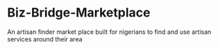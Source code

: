 # Biz-Bridge-Marketplace
An artisan finder market place built for nigerians to find and use artisan services around their area
